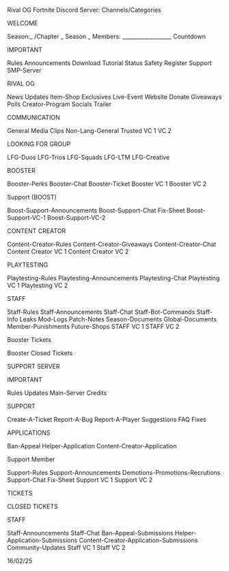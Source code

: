   Rival OG Fortnite Discord Server: Channels/Categories

WELCOME

Season:_ /Chapter _ Season _
Members: __________________
Countdown

IMPORTANT

Rules
Announcements
Download
Tutorial
Status
Safety
Register
Support
SMP-Server

RIVAL OG

News
Updates
Item-Shop
Exclusives
Live-Event
Website
Donate
Giveaways
Polls
Creator-Program
Socials
Trailer

COMMUNICATION

General
Media
Clips
Non-Lang-General
Trusted
VC 1
VC 2

LOOKING FOR GROUP

LFG-Duos
LFG-Trios
LFG-Squads
LFG-LTM
LFG-Creative

BOOSTER

Booster-Perks
Booster-Chat
Booster-Ticket
Booster VC 1
Booster VC 2

Support (BOOST)

Boost-Support-Announcements
Boost-Support-Chat
Fix-Sheet
Boost-Support-VC-1
Boost-Support-VC-2

CONTENT CREATOR

Content-Creator-Rules
Content-Creator-Giveaways
Content-Creator-Chat
Content Creator VC 1
Content Creator VC 2

PLAYTESTING

Playtesting-Rules
Playtesting-Announcements
Playtesting-Chat
Playtesting VC 1
Playtesting VC 2

STAFF

Staff-Rules
Staff-Announcements
Staff-Chat
Staff-Bot-Commands
Staff-Info
Leaks
Mod-Logs
Patch-Notes
Season-Documents
Global-Documents
Member-Punishments
Future-Shops
STAFF VC 1
STAFF VC 2

Booster Tickets

Booster Closed Tickets

SUPPORT SERVER



IMPORTANT

Rules
Updates
Main-Server
Credits

SUPPORT

Create-A-Ticket
Report-A-Bug
Report-A-Player
Suggestions
FAQ
Fixes


APPLICATIONS

Ban-Appeal
Helper-Application
Content-Creator-Application

Support Member

Support-Rules
Support-Announcements
Demotions-Promotions-Recrutions
Support-Chat
Fix-Sheet
Support VC 1
Support VC 2

TICKETS

CLOSED TICKETS

STAFF

Staff-Announcements
Staff-Chat
Ban-Appeal-Submissions
Helper-Application-Submissions
Content-Creator-Application-Submissions
Community-Updates
Staff VC 1
Staff VC 2















































































16/02/25
